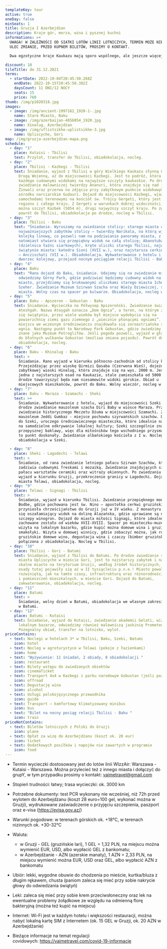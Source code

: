 ```yaml
---
templateKey: tour
active: true
oneDay: false
minSeats: 1
title: Gruzja I Azerbejdżan
description: Kraje gór, morza, wina i pysznej kuchni
informations: >+
  UWAGA! W ZALEŻNOŚCI OD SIATKI LOTÓW LINII LOTNICZYCH, TERMIN MOŻE NIEZNACZNIE
  ULEC ZMIANIE, PRZED KUPNEM BILETÓW, PROSIMY O KONTAKT. 

  Dwa egzotyczne kraje Kaukazu mają sporo wspólnego, ale jeszcze więcej różnic - kulturowych, religijnych czy gastronomicznych. Nasza objazdówka pozwoli na bliższe poznanie skarbów Gruzji i Azerbejdżanu.

discount: 10
tileTitle: do 31.12.2021
terms:
  - startDate: 2022-10-04T20:45:50.268Z
    endDate: 2022-10-15T20:45:50.302Z
    daysCount: 11 DNI/12 NOCY
    seats: 15
    price: 760
thumb: /img/p1020318.jpg
images:
  - image: /img/ancient-1997162_1920-1-.jpg
    name: Stare Miasto, Baku
  - image: /img/azerbaijan-4856054_1920.jpg
    name: Xinalug, Azerbejdżan
  - image: /img/uflistsikhe-uplistsikhe-3.jpg
    name: Upliscyche, Gori
map: /img/gruzja-azerbejdżan-mapa.png
schedule:
  - day: "1"
    place: Kutaisi - Tbilisi
    text: Przylot, transfer do Tbilisi, obiadokolacja, nocleg.
  - day: "2"
    place: Tbilisi - Kazbegi - Tbilisi
    text: Śniadanie, wyjazd z Tbilisi w góry Wielkiego Kaukazu słynną Gruzińską
      Drogą Wojenną, aż do miejscowości Kazbegi. Jest to podróż, która zachwyci
      każdego cudownymi widokami na najwyższe szczyty kaukaskie. Po drodze
      zwiedzanie malowniczej twierdzy Ananuri, która znajduje się nad jeziorem
      Żinwali oraz przerwa na zdjęcia przy zabytkowym punkcie widokowym w
      ośrodku narciarskim Gudauri. Dojazd do miejscowości Kazbegi, wjazd
      samochodami terenowymi na kościół św. Trójcy Gergeti, który jest wizytówką
      regionu i całego kraju. Z Gergeti w warunkach dobrej widoczności, zobaczyć
      można szczyt Kazbek (5054 m), drugi najwyższy szczyt kraju. Po zwiedzaniu
      powrót do Tbilisi, obiadokolacja po drodze, nocleg w Tbilisi.
  - day: "3"
    place: Tbilisi - Baku
    text: "Śniadanie. Wyruszamy na zwiedzanie stolicy: starego miasta oraz
      najważniejszych zabytków stolicy – twierdzy Narikala, na którą wjedziemy
      kolejką linową, co pozwoli nam na podziwianie panoramy miasta, z twierdzy
      natomiast otwiera się przepiękny widok na całą stolicę; Abanotubani
      (dzielnica łaźni siarkowych), kręte uliczki starego Tbilisi, najważniejsze
      świątynie miasta: katedra Sioni (XVII w.), oraz najstarsza cerkiew Tbilisi
      – Anczischati (VII w.). Obiadokolacja. Wykwaterowanie z hotelu i dojazd na
      dworzec kolejowy, przejazd nocnym pociągiem relacji Tbilisi - Baku."
  - day: "4"
    place: Baku
    text: "Rano dojazd do Baku, śniadanie. Udajemy się na zwiedzanie miasta Baku:
      odwiedzimy Górny Park, gdzie podziwiać będziemy cudowny widok na całe
      miasto, przejdziemy się brukowanymi uliczkami starego miasta Icheri
      Szeher. Zwiedzanie Muzeum Szirwan Szacha oraz Wieży Dziewiczej, symbolu
      miasta. Wolny czas na spacer po bulwarze. Obiadokolacja, nocleg w Baku."
  - day: "5"
    place: Baku - Apszeron - Gobustan - Baku
    text: Śniadanie. Wycieczka na Półwysep Apszeroński. Zwiedzanie świątyni ognia
      Ateshgah. Nazwa Atəşgah oznacza „Dom Ognia”, a teren, na którym znajduje
      się świątynia, przez wiele wieków był miejsce wydobycia się na
      powierzchnię ziemi gazu ziemnego z „wiecznie płonącymi ogniami”. Na tym
      miejscu we wczesnym średniowieczu znajdowała się zoroastriańska świątynia
      ognia. Następny punkt to Narodowy Park Gobustan, gdzie zwiedzimy miejsce,
      znane jako Muzeum Petroglifów. Jeśli pogoda pozwoli, wyjazd w głąb parku
      do błotnych wulkanów Gobustan (możliwa zmiana pojazdu). Powrót do Baku,
      obiadokolacja, nocleg.
  - day: "6"
    place: Baku - Khinalug - Baku
    text: >
      Śniadanie. Rano wyjazd w kierunku północno-zachodnim od stolicy kraju.
      Przejeżdżając przez wioskę Qirmizi Qasaba (Czerwona Wieś), dojeżdżamy do
      zabytkowej wioski Hinalug, która znajduje się na wys. 2000 m. Jest to
      jedna z najstarszych osad na Kaukazie, stale zamieszkała od 5000 lat. Po
      drodze towarzyszyć będa nam niesamowite widoki górskie. Obiad u
      miejscowych mieszkańców, powrót do Baku. Wolny wieczór, nocleg w Baku.
  - day: "7"
    place: Baku - Maraza - Szamachi - Sheki
    text: >+
      Śniadanie. Wykwaterowanie z hotelu, wyjazd do miejscowości Szeki. Po
      drodze zwiedzanie mauzoleum szacha Diri Baby w wiosce Maraza. Przejazd na
      zwiedzanie historycznego Meczetu Dżuma w miejscowości Szamachi. Zwiedzanie
      mauzoleum Jeddi Gumbaz - miejsce pochowku szyrwańskich szachów. Dojeżdżamy
      do Szeki, uroczego średniowiecznego miasteczka, które idealnie nadaje się
      na samodzielne odkrywanie lokalnej kultury; Szeki szczególnie znane z
      przepysznej baklawy, więc dla miłośników tego wschodniego przysmaku będzie
      to punkt doskonały. Zwiedzanie albańskiego kościoła z I w. Nocleg i
      obiadokolacja w Szeki.

  - day: "8"
    place: Sheki - Lagodechi - Telawi
    text: >
      Śniadanie, od rana zwiedzanie letniego pałacu Szirwan Szachów, który
      zadziwia cudownymi freskami i mozaiką. Zwiedzanie znajdujących się obok
      pałacu warsztatów ceramiki oraz witraży okiennych. Po zwiedzaniu Szeki,
      wyjazd w kierunku Gruzji, przekroczenie granicy w Lagodechi. Dojazd do
      miasta Telawi, obiadokolacja, nocleg.
  - day: "9"
    place: Telawi - Signagi - Tbilisi
    text: >
      Śniadanie, wyjazd w kierunku Tbilisi. Zwiedzanie przepięknego monastyru
      Bodbe, gdzie pochowana jest św. Nino – apostołka cerkwi gruzińskiej, która
      przyniosła chrześcijaństwo do Gruzji już w IV wieku. Z monastyru rozciera
      się oszałamiający widok na dolinę Alazańska, gdzie uprawiane są najlepsze
      szczepy winogron. Dojazd do miasta miłości Signagi, które idealne
      zachowane zostało od wieków XVII-XVIII. Spacer po miasteczku-muzeum,
      wizyta na lokalnym bazarku, gdzie kupić można domowe wina i gruzińskie
      smakołyki. Wizyta w domowej winnicy, gdzie zobaczyć można, jak robi się
      gruzińskie domowe wino, degustacja wina i czaczy (bimber gruziński)
      połączona z obiadokolacją. Nocleg w Tbilisi.
  - day: "10"
    place: Tbilisi - Gori - Batumi
    text: Śniadanie, wyjazd z Tbilisi do Batumi. Po drodze zwiedzanie skalnego
      miasta Upliscyche w mieście Gori, jest to najstarszy zabytek i najstarsze
      skalne miasto na terytorium Gruzji, według źródeł historycznych, pierwsze
      osady tutaj pojawiły się aż w II tysiącleciu p.n.e.! Miasto powala
      rozwiniętą, jak na tamte czasy, infrastrukturą oraz różnorodnością jaskiń
      i pomieszczeń mieszkalnych. w mieście Gori. Dojazd do Batumi,
      zakwaterowanie, obiadokolacja, nocleg.
  - day: "11"
    place: Batumi
    text: >
      Śniadanie, wolny dzień w Batumi, obiadokolacja we własnym zakresie. Nocleg
      w Batumi.
  - day: "12"
    place: Batumi - Kutaisi
    text: Śniadanie, wyjazd do Kutaisi, zwiedzanie akademii Gelati, wizyta na
      lokalnym bazarze, odwiedzimy również malowniczą jaskinię Prometeusza.
      Pożegnalny obiad, transfer na lotnisko, wylot.
priceContains:
  - text: Noclegi w hotelach 3* w Tbilisi, Baku, Szeki, Batumi
    icon: hotel
  - text: Nocleg w agroturystyce w Telawi (pokoje z łazienkami)
    icon: home
  - text: "Wyżywienie: 11 śniadań, 2 obiady, 8 obiadokolacji "
    icon: restaurant
  - text: Bilety wstępu do zwiedzanych obiektów
    icon: cinemaTicket
  - text: Transport 4x4 w Kazbegi i parku narodowym Gobustan (jeśli pozwoli pogoda)
    icon: offroad
  - text: Degustację wina
    icon: alcohol
  - text: Usługi polskojęzycznego przewodnika
    icon: guide
  - text: Transport – komfortowy klimatyzowany minibus
    icon: bus
  - text: "Bilet na nocny pociąg relacji Tbilisi - Baku "
    icon: train
priceNotContains:
  - text: Biletów lotniczych z Polski do Gruzji
    icon: plane
  - text: Opłat za wizę do Azerbejdżanu (koszt ok. 20 eur)
    icon: ticket
  - text: Dodatkowych posiłków i napojów nie zawartych w programie
    icon: food
---
```

* Termin wycieczki dostosowany jest do lotów linii WIzzAir: Warszawa - Kutaisi - Warszawa. Można przylecieć też z innego miasta i dołączyć do grupY, w tym przypadku prosimy o kontakt: vaimetravel@gmail.com
* Stopień trudności: łatwy; trasa wycieczki: ok. 3000 km
* Potrzebne dokumenty: test PCR wykonany nie wcześniej, niż 72h przed wylotem do Azerbejdżanu (koszt 28 euro=100 gel, wykonać można w Gruzji), wydrukowane zaświadczenie o przyjęciu szczepienia, paszport oraz e-visa (<https://evisa.gov.az/>)
* Warunki pogodowe: w terenach górskich ok. +18°C, w terenach nizinnych ok. +30-32°C
* Waluta:

  * w Gruzji - GEL (gruzińskie lari), 1 GEL = 1,32 PLN, na miejscu można wymienić EUR, USD, albo wypłacić GEL z bankomatu;
  * w Azerbejdżanie - AZN (azerskie manaty), 1 AZN = 2,33 PLN, na miejscu wymienić można EUR, USD oraz GEL, albo wypłacić AZN z bankomatu
* Ubiór: lekki, wygodne obuwie do chodzenia po mieście, kurtka/bluza z długim rękawem, chusta (paniom zaleca się mieć przy sobie nakrycie głowy do odwiedzania świątyń)
* Leki: zaleca się mieć przy sobie krem przeciwsłoneczny oraz lek na ewentualne problemy żołądkowe ze względu na odmienną florę bakteryjną (można też kupić na miejscu)
* Internet: Wi-Fi jest w każdym hotelu i większości restauracji, można nabyć lokalną kartę SIM z Internetem (ok. 15 GEL w Gruzji, ok. 20 AZN w Azerbejdżanie)
* Bieżące informacje na temat regulacji covidowych: <https://vaimetravel.com/covid-19-informacje>